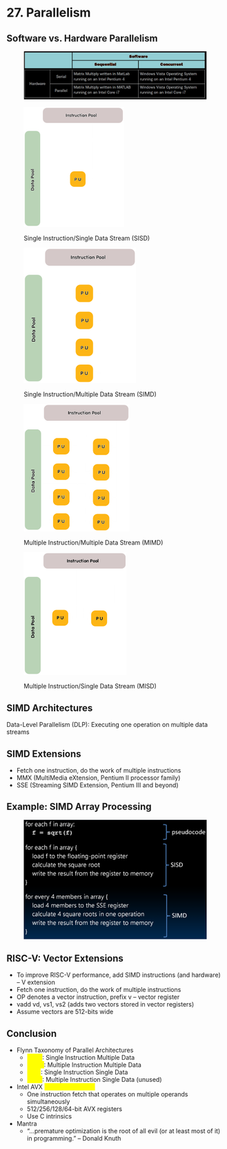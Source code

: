# 27. Parallelism

## Software vs. Hardware Parallelism

<figure><img src=".gitbook/assets/image (252).png" alt="" width="563"><figcaption></figcaption></figure>

<figure><img src=".gitbook/assets/image (253).png" alt="" width="232"><figcaption><p>Single Instruction/Single Data Stream (SISD)</p></figcaption></figure>

<figure><img src=".gitbook/assets/image (254).png" alt="" width="260"><figcaption><p>Single Instruction/Multiple Data Stream (SIMD)</p></figcaption></figure>

<figure><img src=".gitbook/assets/image (255).png" alt="" width="245"><figcaption><p>Multiple Instruction/Multiple Data Stream (MIMD)</p></figcaption></figure>

<figure><img src=".gitbook/assets/image (256).png" alt="" width="238"><figcaption><p>Multiple Instruction/Single Data Stream (MISD)</p></figcaption></figure>

## SIMD Architectures

Data-Level Parallelism (DLP): Executing one operation on multiple data streams

## SIMD Extensions

* Fetch one instruction, do the work of multiple instructions&#x20;
* MMX (MultiMedia eXtension, Pentium II processor family)&#x20;
* SSE (Streaming SIMD Extension, Pentium III and beyond)

## Example: SIMD Array Processing

<figure><img src=".gitbook/assets/image (257).png" alt="" width="563"><figcaption></figcaption></figure>

## RISC-V: Vector Extensions

* To improve RISC-V performance, add SIMD instructions (and hardware) – V extension&#x20;
* Fetch one instruction, do the work of multiple instructions&#x20;
* OP denotes a vector instruction, prefix v – vector register&#x20;
* vadd vd, vs1, vs2 (adds two vectors stored in vector registers)&#x20;
* Assume vectors are 512-bits wide

## Conclusion

* Flynn Taxonomy of Parallel Architectures&#x20;
  * <mark style="color:yellow;">SIMD</mark>: Single Instruction Multiple Data&#x20;
  * <mark style="color:yellow;">MIMD</mark>: Multiple Instruction Multiple Data&#x20;
  * <mark style="color:yellow;">SISD</mark>: Single Instruction Single Data&#x20;
  * <mark style="color:yellow;">MISD</mark>: Multiple Instruction Single Data (unused)&#x20;
* Intel AVX <mark style="color:yellow;">SIMD Instructions</mark>&#x20;
  * One instruction fetch that operates on multiple operands simultaneously&#x20;
  * 512/256/128/64-bit AVX registers&#x20;
  * Use C intrinsics&#x20;
* Mantra&#x20;
  * “…premature optimization is the root of all evil (or at least most of it) in programming.” – Donald Knuth





